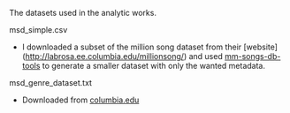 The datasets used in the analytic works. 


msd_simple.csv
- I downloaded a subset of the million song dataset from their [website] (http://labrosa.ee.columbia.edu/millionsong/) and used [mm-songs-db-tools](https://github.com/rcrdclub/mm-songs-db-tools) to generate a smaller dataset with only the wanted metadata.

msd_genre_dataset.txt
- Downloaded from [columbia.edu](http://labrosa.ee.columbia.edu/millionsong/blog/11-2-28-deriving-genre-dataset)

